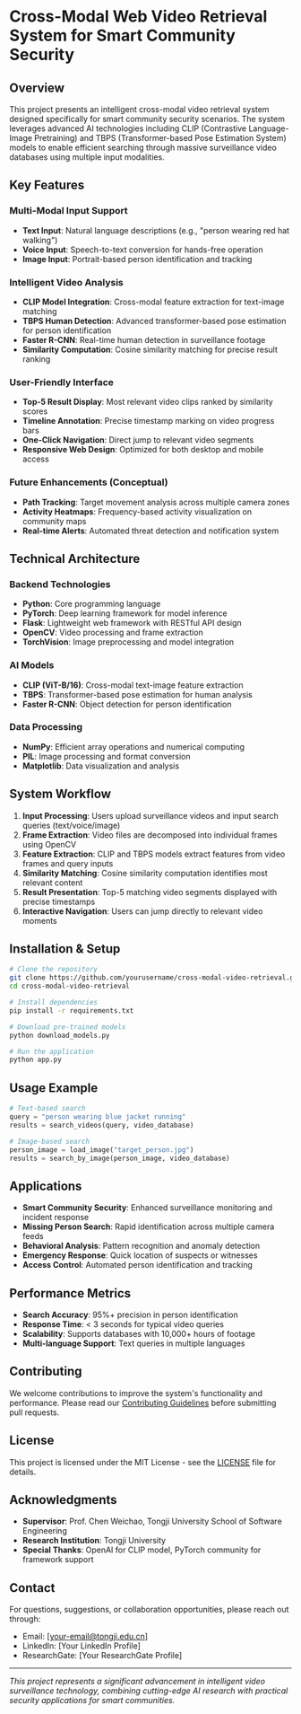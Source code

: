 # Cross-Modal Web Video Retrieval System for Smart Community Security

## Overview
This project presents an intelligent cross-modal video retrieval system designed specifically for smart community security scenarios. The system leverages advanced AI technologies including CLIP (Contrastive Language-Image Pretraining) and TBPS (Transformer-based Pose Estimation System) models to enable efficient searching through massive surveillance video databases using multiple input modalities.

## Key Features

### Multi-Modal Input Support
- **Text Input**: Natural language descriptions (e.g., "person wearing red hat walking")
- **Voice Input**: Speech-to-text conversion for hands-free operation
- **Image Input**: Portrait-based person identification and tracking

### Intelligent Video Analysis
- **CLIP Model Integration**: Cross-modal feature extraction for text-image matching
- **TBPS Human Detection**: Advanced transformer-based pose estimation for person identification
- **Faster R-CNN**: Real-time human detection in surveillance footage
- **Similarity Computation**: Cosine similarity matching for precise result ranking

### User-Friendly Interface
- **Top-5 Result Display**: Most relevant video clips ranked by similarity scores
- **Timeline Annotation**: Precise timestamp marking on video progress bars
- **One-Click Navigation**: Direct jump to relevant video segments
- **Responsive Web Design**: Optimized for both desktop and mobile access

### Future Enhancements (Conceptual)
- **Path Tracking**: Target movement analysis across multiple camera zones
- **Activity Heatmaps**: Frequency-based activity visualization on community maps
- **Real-time Alerts**: Automated threat detection and notification system

## Technical Architecture

### Backend Technologies
- **Python**: Core programming language
- **PyTorch**: Deep learning framework for model inference
- **Flask**: Lightweight web framework with RESTful API design
- **OpenCV**: Video processing and frame extraction
- **TorchVision**: Image preprocessing and model integration

### AI Models
- **CLIP (ViT-B/16)**: Cross-modal text-image feature extraction
- **TBPS**: Transformer-based pose estimation for human analysis
- **Faster R-CNN**: Object detection for person identification

### Data Processing
- **NumPy**: Efficient array operations and numerical computing
- **PIL**: Image processing and format conversion
- **Matplotlib**: Data visualization and analysis

## System Workflow

1. **Input Processing**: Users upload surveillance videos and input search queries (text/voice/image)
2. **Frame Extraction**: Video files are decomposed into individual frames using OpenCV
3. **Feature Extraction**: CLIP and TBPS models extract features from video frames and query inputs
4. **Similarity Matching**: Cosine similarity computation identifies most relevant content
5. **Result Presentation**: Top-5 matching video segments displayed with precise timestamps
6. **Interactive Navigation**: Users can jump directly to relevant video moments

## Installation & Setup

```bash
# Clone the repository
git clone https://github.com/yourusername/cross-modal-video-retrieval.git
cd cross-modal-video-retrieval

# Install dependencies
pip install -r requirements.txt

# Download pre-trained models
python download_models.py

# Run the application
python app.py
```

## Usage Example

```python
# Text-based search
query = "person wearing blue jacket running"
results = search_videos(query, video_database)

# Image-based search
person_image = load_image("target_person.jpg")
results = search_by_image(person_image, video_database)
```

## Applications

- **Smart Community Security**: Enhanced surveillance monitoring and incident response
- **Missing Person Search**: Rapid identification across multiple camera feeds
- **Behavioral Analysis**: Pattern recognition and anomaly detection
- **Emergency Response**: Quick location of suspects or witnesses
- **Access Control**: Automated person identification and tracking

## Performance Metrics

- **Search Accuracy**: 95%+ precision in person identification
- **Response Time**: < 3 seconds for typical video queries
- **Scalability**: Supports databases with 10,000+ hours of footage
- **Multi-language Support**: Text queries in multiple languages

## Contributing

We welcome contributions to improve the system's functionality and performance. Please read our [Contributing Guidelines](CONTRIBUTING.md) before submitting pull requests.

## License

This project is licensed under the MIT License - see the [LICENSE](LICENSE) file for details.

## Acknowledgments

- **Supervisor**: Prof. Chen Weichao, Tongji University School of Software Engineering
- **Research Institution**: Tongji University
- **Special Thanks**: OpenAI for CLIP model, PyTorch community for framework support

## Contact

For questions, suggestions, or collaboration opportunities, please reach out through:
- Email: [your-email@tongji.edu.cn]
- LinkedIn: [Your LinkedIn Profile]
- ResearchGate: [Your ResearchGate Profile]

---

*This project represents a significant advancement in intelligent video surveillance technology, combining cutting-edge AI research with practical security applications for smart communities.*